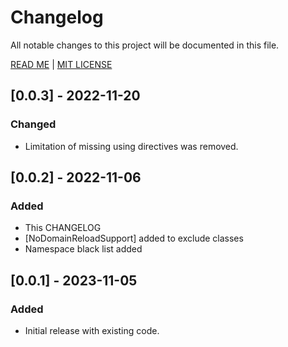 # Changelog
All notable changes to this project will be documented in this file.

[READ ME](./README.md) | [MIT LICENSE](./LICENSE)
## [0.0.3] - 2022-11-20
### Changed
- Limitation of missing using directives was removed.

## [0.0.2] - 2022-11-06
### Added
- This CHANGELOG
- [NoDomainReloadSupport] added to exclude classes
- Namespace black list added

## [0.0.1] - 2023-11-05
### Added
- Initial release with existing code.